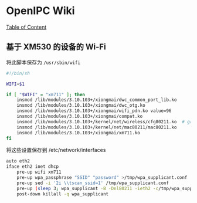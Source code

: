 # OpenIPC Wiki
[Table of Content](../README.md)

基于 XM530 的设备的 Wi-Fi 
-----------------------------

将此脚本保存为 `/usr/sbin/wifi`

```bash
#!/bin/sh

WIFI=$1

if [ "$WIFI" = "xm711" ]; then
    insmod /lib/modules/3.10.103+/xiongmai/dwc_common_port_lib.ko
    insmod /lib/modules/3.10.103+/xiongmai/dwc_otg.ko
    insmod /lib/modules/3.10.103+/xiongmai/wifi_pdn.ko value=96
    insmod /lib/modules/3.10.103+/xiongmai/compat.ko
    insmod /lib/modules/3.10.103+/kernel/net/wireless/cfg80211.ko  # grab from original firmware
    insmod /lib/modules/3.10.103+/kernel/net/mac80211/mac80211.ko
    insmod /lib/modules/3.10.103+/xiongmai/xm711.ko
fi
```

将这些设置保存到 /etc/network/interfaces

```bash
auto eth2
iface eth2 inet dhcp
    pre-up wifi xm711
    pre-up wpa_passphrase "SSID" "password" >/tmp/wpa_supplicant.conf
    pre-up sed -i '2i \\tscan_ssid=1' /tmp/wpa_supplicant.conf
    pre-up (sleep 3; wpa_supplicant -B -Dnl80211 -ieth2 -c/tmp/wpa_supplicant.conf)
    post-down killall -q wpa_supplicant
```

